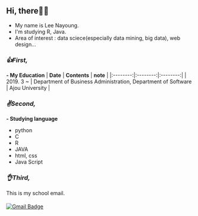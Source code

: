 ## Hi, there😶‍🌫️

- My name is Lee Nayoung.
- I'm studying R, Java.
- Area of interest : data sciece(especially data mining, big data), web design...
###
###



### _👍First,_ 
**- My Education**
| **Date** | **Contents** | **note** |
|:--------:|:--------:|:--------:|
| 2019. 3 ~ | Department of Business Administration, Department of Software | Ajou University |

### _✌️Second,_
**- Studying language**
- python
- C
- R
- JAVA
- html, css
- Java Script


### _👌Third,_
This is my school email.
####
[![Gmail Badge](https://img.shields.io/badge/Gmail-d14836?style=flat-square&logo=Gmail&logoColor=white&link=mailto:rara9915@ajou.ac.kr)](mailto:rara9915@ajou.ac.kr)

